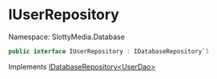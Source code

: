 # IUserRepository

Namespace: SlottyMedia.Database

```csharp
public interface IUserRepository : IDatabaseRepository`1
```

Implements [IDatabaseRepository&lt;UserDao&gt;](./slottymedia.database.idatabaserepository-1.md)
